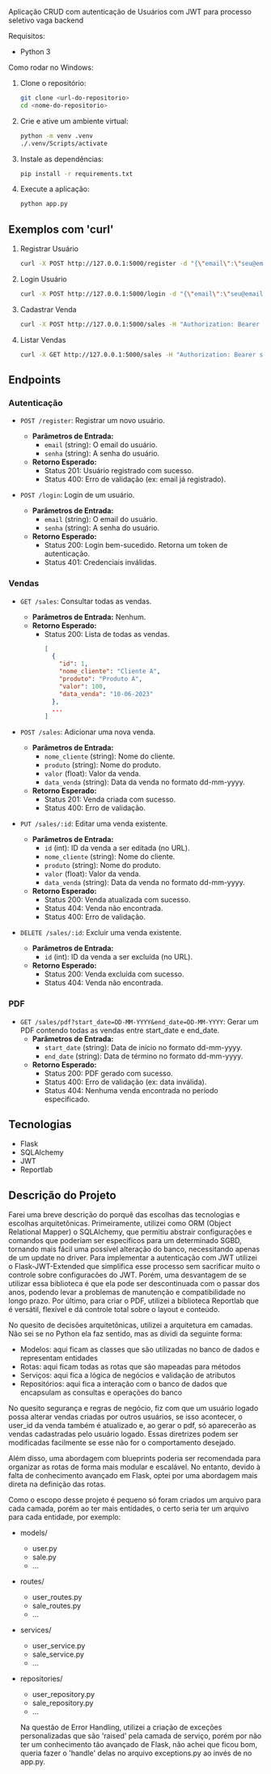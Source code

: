 Aplicação CRUD com autenticação de Usuários com JWT para processo seletivo vaga backend

Requisitos:
- Python 3

Como rodar no Windows:

1. Clone o repositório:
    ```bash
    git clone <url-do-repositorio>
    cd <nome-do-repositorio>
    ```

2. Crie e ative um ambiente virtual:
    ```bash
    python -m venv .venv
    ./.venv/Scripts/activate
    ```

3. Instale as dependências:
    ```bash
    pip install -r requirements.txt
    ```

4. Execute a aplicação:
    ```bash
    python app.py
    ```

## Exemplos com 'curl'
1. Registrar Usuário
    ```bash
    curl -X POST http://127.0.0.1:5000/register -d "{\"email\":\"seu@email.com\", \"password\":\"sua_senha\"}" -H "Content-Type: application/json"
    ```

2. Login Usuário
    ```bash
    curl -X POST http://127.0.0.1:5000/login -d "{\"email\":\"seu@email.com\", \"password\":\"sua_senha\"}" -H "Content-Type: application/json"
    ```

3. Cadastrar Venda
    ```bash
    curl -X POST http://127.0.0.1:5000/sales -H "Authorization: Bearer seu_token_aqui" -H "Content-Type: application/json" -d "{\"nome_cliente\": \"nome\", \"produto\": \"nome_produto\", \"valor\": 1000, \"data_venda\": \"10-06-2024\"}"
    ```

3. Listar Vendas
    ```bash
    curl -X GET http://127.0.0.1:5000/sales -H "Authorization: Bearer seu_token_aqui" -H "Content-Type: application/json"
    ```

## Endpoints

### Autenticação

- `POST /register`: Registrar um novo usuário.
  - **Parâmetros de Entrada:**
    - `email` (string): O email do usuário.
    - `senha` (string): A senha do usuário.
  - **Retorno Esperado:**
    - Status 201: Usuário registrado com sucesso.
    - Status 400: Erro de validação (ex: email já registrado).

- `POST /login`: Login de um usuário.
  - **Parâmetros de Entrada:**
    - `email` (string): O email do usuário.
    - `senha` (string): A senha do usuário.
  - **Retorno Esperado:**
    - Status 200: Login bem-sucedido. Retorna um token de autenticação.
    - Status 401: Credenciais inválidas.

### Vendas

- `GET /sales`: Consultar todas as vendas.
  - **Parâmetros de Entrada:** Nenhum.
  - **Retorno Esperado:**
    - Status 200: Lista de todas as vendas.
      ```json
      [
        {
          "id": 1,
          "nome_cliente": "Cliente A",
          "produto": "Produto A",
          "valor": 100,
          "data_venda": "10-06-2023"
        },
        ...
      ]
      ```

- `POST /sales`: Adicionar uma nova venda.
  - **Parâmetros de Entrada:**
    - `nome_cliente` (string): Nome do cliente.
    - `produto` (string): Nome do produto.
    - `valor` (float): Valor da venda.
    - `data_venda` (string): Data da venda no formato dd-mm-yyyy.
  - **Retorno Esperado:**
    - Status 201: Venda criada com sucesso.
    - Status 400: Erro de validação.

- `PUT /sales/:id`: Editar uma venda existente.
  - **Parâmetros de Entrada:**
    - `id` (int): ID da venda a ser editada (no URL).
    - `nome_cliente` (string): Nome do cliente.
    - `produto` (string): Nome do produto.
    - `valor` (float): Valor da venda.
    - `data_venda` (string): Data da venda no formato dd-mm-yyyy.
  - **Retorno Esperado:**
    - Status 200: Venda atualizada com sucesso.
    - Status 404: Venda não encontrada.
    - Status 400: Erro de validação.

- `DELETE /sales/:id`: Excluir uma venda existente.
  - **Parâmetros de Entrada:**
    - `id` (int): ID da venda a ser excluída (no URL).
  - **Retorno Esperado:**
    - Status 200: Venda excluída com sucesso.
    - Status 404: Venda não encontrada.

### PDF

- `GET /sales/pdf?start_date=DD-MM-YYYY&end_date=DD-MM-YYYY`: Gerar um PDF contendo todas as vendas entre start_date e end_date.
  - **Parâmetros de Entrada:**
    - `start_date` (string): Data de início no formato dd-mm-yyyy.
    - `end_date` (string): Data de término no formato dd-mm-yyyy.
  - **Retorno Esperado:**
    - Status 200: PDF gerado com sucesso.
    - Status 400: Erro de validação (ex: data inválida).
    - Status 404: Nenhuma venda encontrada no período especificado.


## Tecnologias

- Flask
- SQLAlchemy
- JWT
- Reportlab

## Descrição do Projeto

Farei uma breve descrição do porquê das escolhas das tecnologias e escolhas arquitetônicas. Primeiramente, utilizei como ORM (Object Relational Mapper) o SQLAlchemy, que permitiu abstrair configurações e comandos que poderiam ser específicos para um determinado SGBD, tornando mais fácil uma possível alteração do banco, necessitando apenas de um update no driver. Para implementar a autenticação com JWT utilizei o Flask-JWT-Extended que simplifica esse processo sem sacrificar muito o controle sobre configuracões do JWT. Porém, uma desvantagem de se utilizar essa biblioteca é que ela pode ser descontinuada com o passar dos anos, podendo levar a problemas de manutenção e compatibilidade no longo prazo. Por último, para criar o PDF, utilizei a biblioteca Reportlab que é versátil, flexível e dá controle total sobre o layout e conteúdo.

No quesito de decisões arquitetônicas, utilizei a arquitetura em camadas. Não sei se no Python ela faz sentido, mas as dividi da seguinte forma:
- Modelos: aqui ficam as classes que são utilizadas no banco de dados e representam entidades
- Rotas: aqui ficam todas as rotas que são mapeadas para métodos
- Serviços: aqui fica a lógica de negócios e validação de atributos
- Repositórios: aqui fica a interação com o banco de dados que encapsulam as consultas e operações do banco

No quesito segurança e regras de negócio, fiz com que um usuário logado possa alterar vendas criadas por outros usuários, se isso acontecer, o user_id da venda também é atualizado e, ao gerar o pdf, só aparecerão as vendas cadastradas pelo usuário logado. Essas diretrizes podem ser modificadas facilmente se esse não for o comportamento desejado.

Além disso, uma abordagem com blueprints poderia ser recomendada para organizar as rotas de forma mais modular e escalável. No entanto, devido à falta de conhecimento avançado em Flask, optei por uma abordagem mais direta na definição das rotas.

Como o escopo desse projeto é pequeno só foram criados um arquivo para cada camada, porém ao ter mais entidades, o certo seria ter um arquivo para cada entidade, por exemplo:

- models/
  - user.py
  - sale.py
  - ...
- routes/
  - user_routes.py
  - sale_routes.py
  - ...
- services/
  - user_service.py
  - sale_service.py
  - ...
- repositories/
  - user_repository.py
  - sale_repository.py
  - ...

  Na questão de Error Handling, utilizei a criação de exceções personalizadas que são 'raised' pela camada de serviço, porém por não ter um conhecimento tão avançado de Flask, não achei que ficou bom, queria fazer o 'handle' delas no arquivo exceptions.py ao invés de no app.py.